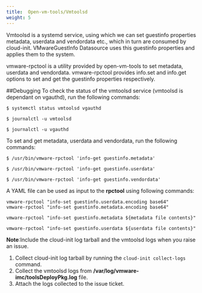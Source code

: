 ```yaml
---
title:  Open-vm-tools/Vmtoolsd
weight: 5
---
```


Vmtoolsd is a systemd service, using which we can set guestinfo properties metadata, userdata and vendordata etc., which in turn are consumed by cloud-init.
VMwareGuestInfo Datasource uses this guestinfo properties and applies them to the system.

vmware-rpctool is a utility provided by open-vm-tools to set metadata, userdata and vendordata.
vmware-rpctool provides info.set and info.get options to set and get the guestinfo properties respectively.

##Debugging
To check the status of the vmtoolsd service (vmtoolsd is dependant on vgauthd), run the following commands:
```
$ systemctl status vmtoolsd vgauthd

$ journalctl -u vmtoolsd

$ journalctl -u vgauthd
```
To set and get metadata, userdata and vendordata, run the following commands:
```
$ /usr/bin/vmware-rpctool 'info-get guestinfo.metadata'

$ /usr/bin/vmware-rpctool 'info-get guestinfo.userdata'

$ /usr/bin/vmware-rpctool 'info-get guestinfo.vendordata'
```

A YAML file can be used as input to the **rpctool** using following commands:

```
vmware-rpctool "info-set guestinfo.userdata.encoding base64"
vmware-rpctool "info-set guestinfo.metadata.encoding base64"

vmware-rpctool "info-set guestinfo.metadata ${metadata file contents}"

vmware-rpctool "info-set guestinfo.userdata ${userdata file contents}"
```

**Note**:Include the cloud-init log tarball and the vmtoolsd logs when you raise an issue.

1. Collect cloud-init log tarball by running the `cloud-init collect-logs` command.
1. Collect the vmtoolsd logs from **/var/log/vmware-imc/toolsDeployPkg.log** file.
1. Attach the logs collected to the issue ticket.
